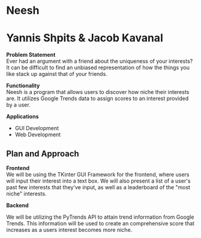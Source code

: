 
# Neesh

# Yannis Shpits & Jacob Kavanal

**Problem Statement**  
Ever had an argument with a friend about the uniqueness of your interests? It can be difficult to find an unbiased representation of how the things you like stack up against that of your friends.

**Functionality**  
Neesh is a program that allows users to discover how niche their interests are. It utilizes Google Trends data to assign scores to an interest provided by a user.  

**Applications**
- GUI Development 
- Web Development

**Plan and Approach**  
-
**Frontend**  
We will be using the TKinter GUI Framework for the frontend, where users will input their interest into a text box. We will also present a list of a user's past few interests that they've input, as well as a leaderboard of the "most niche" interests. 

**Backend**

We will be utilizing the PyTrends API to attain trend information from Google Trends. This information will be used to create an comprehensive score that increases as a users interest becomes more niche.
